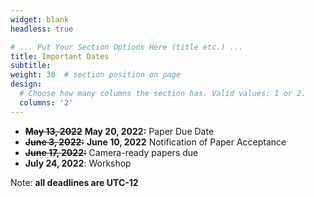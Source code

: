 ```yaml
---
widget: blank
headless: true

# ... Put Your Section Options Here (title etc.) ...
title: Important Dates
subtitle:
weight: 30  # section position on page
design:
  # Choose how many columns the section has. Valid values: 1 or 2.
  columns: '2'
---
```


- ~~**May 13, 2022**~~ **May 20, 2022:** Paper Due Date
- ~~**June 3, 2022:**~~ **June 10, 2022** Notification of Paper Acceptance
- ~~**June 17, 2022:**~~ Camera-ready papers due
- **July 24, 2022**: Workshop

Note: **all deadlines are UTC-12**
